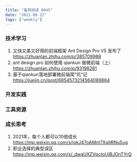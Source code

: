 ```yaml
---
title: "每周阅读 0045"
date: "2021-08-22"
tags: ["weekly"]
---
```


### 技术学习
1. 又快又美又好用的前端框架 Ant Design Pro V5 发布了 https://zhuanlan.zhihu.com/p/385709988
2. ant design pro 如何使用 qiankun 做微前端（上）https://zhuanlan.zhihu.com/p/93198281
3. 基于qiankun落地部署微前端爬”坑“记 https://juejin.cn/post/6854573214564089864

### 开发实践


### 工具资源


### 成长思考
1. 2021年，每个人都可以10倍成长 https://mp.weixin.qq.com/s/jokJ47oAMnt7XqjtRNu5ug
2. 职业选择的典型误区 https://mp.weixin.qq.com/s/_dwaUXZVpctoUiBJOnTYrQ

